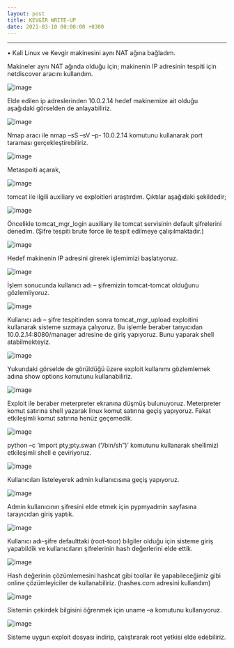 ```yaml
---
layout: post
title: KEVGİR WRITE-UP
date: 2021-03-10 00:00:00 +0300
---
```



----------------------------------------------


• Kali Linux ve Kevgir makinesini aynı NAT ağına bağladım.

Makineler aynı NAT ağında olduğu için; makinenin IP adresinin tespiti için netdiscover aracını kullandım.


![image](/blog/images/kevgir/1.jpg)

Elde edilen ip adreslerinden 10.0.2.14 hedef makinemize ait olduğu aşağıdaki görselden de anlayabiliriz.

![image](/blog/images/kevgir/2.jpg)

Nmap aracı ile nmap –sS –sV –p- 10.0.2.14  komutunu kullanarak port taraması gerçekleştirebiliriz.

![image](/blog/images/kevgir/3.jpg)

Metaspoiti açarak,

![image](/blog/images/kevgir/4.jpg)

tomcat ile ilgili auxiliary ve exploitleri araştırdım. Çıktılar aşağıdaki şekildedir;

![image](/blog/images/kevgir/5.jpg)

Öncelikle tomcat_mgr_login auxiliary ile tomcat servisinin default şifrelerini denedim. (Şifre tespiti brute force ile tespit edilmeye çalışılmaktadır.) 

![image](/blog/images/kevgir/6.jpg)

Hedef makinenin IP adresini girerek işlemimizi başlatıyoruz.

![image](/blog/images/kevgir/7.jpg)

İşlem sonucunda kullanıcı adı – şifremizin tomcat-tomcat olduğunu gözlemliyoruz.

![image](/blog/images/kevgir/8.jpg)

Kullanıcı adı – şifre tespitinden sonra tomcat_mgr_upload exploitini kullanarak sisteme sızmaya çalıyoruz. Bu işlemle beraber tarıyıcıdan 10.0.2.14:8080/manager adresine de giriş yapıyoruz. Bunu yaparak shell atabilmekteyiz.

![image](/blog/images/kevgir/9.jpg)

Yukurıdaki görselde de görüldüğü üzere  exploit kullanımı gözlemlemek adına show options komutunu kullanabiliriz.

![image](/blog/images/kevgir/10.jpg)

Exploit ile beraber meterpreter ekranına düşmüş bulunuyoruz.
Meterpreter komut satırına shell yazarak linux komut satırına geçiş yapıyoruz. Fakat etkileşimli komut satırına henüz geçemedik.

![image](/blog/images/kevgir/11.jpg)

python –c ‘import pty;pty.swan (“/bin/sh”)’  komutunu kullanarak shellimizi etkileşimli shell e çeviriyoruz.

![image](/blog/images/kevgir/12.jpg)

Kullanıcıları listeleyerek admin kullanıcısına geçiş yapıyoruz.

![image](/blog/images/kevgir/13.jpg)

Admin kullanıcının şifresini elde etmek için pypmyadmin sayfasına tarayıcıdan giriş yaptık. 

![image](/blog/images/kevgir/14.jpg)

Kullanıcı adı-şifre defaulttaki (root-toor) bilgiler olduğu için sisteme giriş yapabildik ve kullanıcıların şifrelerinin hash değerlerini elde ettik.

![image](/blog/images/kevgir/15.jpg)

Hash değerinin çözümlemesini hashcat gibi toollar ile yapabileceğimiz gibi online çözümleyiciler de kullanabiliriz. (hashes.com adresini kullandım)

![image](/blog/images/kevgir/16.jpg)

Sistemin çekirdek bilgisini öğrenmek için uname –a komutunu kullanıyoruz.

![image](/blog/images/kevgir/17.jpg)

Sisteme uygun exploit dosyası indirip, çalıştırarak root yetkisi elde edebiliriz. 
